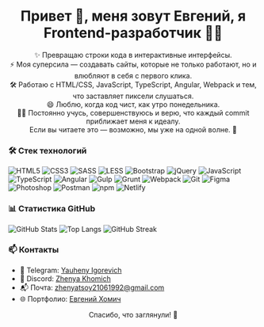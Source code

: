 <h1 align="center">Привет 👋, меня зовут Евгений, я Frontend-разработчик 🧑‍💻 </h1>

<p align="center">
✨ Превращаю строки кода в интерактивные интерфейсы. 
     <br>
⚡  Моя суперсила — создавать сайты, которые не только работают, но и влюбляют в себя с первого клика.
   <br>
🛠️ Работаю с HTML/CSS, JavaScript, TypeScript, Angular, Webpack и тем, что заставляет пиксели слушаться.
  <br>
😄 Люблю, когда код чист, как утро понедельника.
   <br>
 👨‍🎓  Постоянно учусь, совершенствуюсь и верю, что каждый commit приближает меня к идеалу.
<br>
Если вы читаете это — возможно, мы уже на одной волне. 🚀
  <br>
</p>

### 🛠️ Стек технологий
  ![HTML5](https://img.shields.io/badge/-HTML5-E34F26?style=for-the-badge&logo=html5&logoColor=fff)
  ![CSS3](https://img.shields.io/badge/-CSS3-1572B6?style=for-the-badge&logo=css3)
  ![SASS](https://img.shields.io/badge/-SASS-CC6699?style=for-the-badge&logo=sass&logoColor=fff)
  ![LESS](https://img.shields.io/badge/-LESS-1D365D?style=for-the-badge&logo=less&logoColor=fff)
  ![Bootstrap](https://img.shields.io/badge/-Bootstrap-7952B3?style=for-the-badge&logo=bootstrap&logoColor=fff)
  ![jQuery](https://img.shields.io/badge/-jQuery-0769AD?style=for-the-badge&logo=jquery&logoColor=fff)
  ![JavaScript](https://img.shields.io/badge/-JavaScript-F7DF1E?style=for-the-badge&logo=javascript&logoColor=000)
  ![TypeScript](https://img.shields.io/badge/-TypeScript-3178C6?style=for-the-badge&logo=typescript)
  ![Angular](https://img.shields.io/badge/-Angular-DD0031?style=for-the-badge&logo=angular&logoColor=fff)
  ![Gulp](https://img.shields.io/badge/-Gulp-CF4647?style=for-the-badge&logo=gulp&logoColor=fff)
  ![Grunt](https://img.shields.io/badge/-Grunt-FBA919?style=for-the-badge&logo=grunt&logoColor=000)
  ![Webpack](https://img.shields.io/badge/-Webpack-8DD6F9?style=for-the-badge&logo=webpack&logoColor=000)
  ![Git](https://img.shields.io/badge/-Git-F05032?style=for-the-badge&logo=git&logoColor=fff)
  ![Figma](https://img.shields.io/badge/-Figma-fff?style=for-the-badge&logo=figma&logoColor=000)
  ![Photoshop](https://img.shields.io/badge/-Photoshop-31A8FF?style=for-the-badge&logo=adobephotoshop&logoColor=fff)
  ![Postman](https://img.shields.io/badge/-Postman-FF6C37?style=for-the-badge&logo=postman&logoColor=fff)
  ![npm](https://img.shields.io/badge/-npm-CB3837?style=for-the-badge&logo=npm&logoColor=fff)
  ![Netlify](https://img.shields.io/badge/-Netlify-00C7B7?style=for-the-badge&logo=netlify&logoColor=fff)


### 📊 Статистика GitHub
![GitHub Stats](https://github-readme-stats.vercel.app/api?username=zhenyakhomich&show_icons=true&theme=dark)
![Top Langs](https://github-readme-stats.vercel.app/api/top-langs/?username=zhenyakhomich&layout=compact&theme=dark)
![GitHub Streak](https://github-readme-streak-stats.herokuapp.com/?user=zhenyakhomich&theme=dark)

### 📫 Контакты
- 💼 Telegram: [Yauheny Igorevich](https://t.me/Zhenyatsoy2106)
- 💬 Discord: [Zhenya Khomich](https://discordapp.com/users/1099030148709355682/)
- 📬 Почта: zhenyatsoy21061992@gmail.com
- 🌐 Портфолио: [Евгений Хомич](
https://zhenyakhomich.github.io/rsschool-cv-2024-st0/)


<p align="center">Спасибо, что заглянули! 🌟</p>

<!--
**ZhenyaKhomich/zhenyakhomich** is a ✨ _special_ ✨ repository because its `README.md` (this file) appears on your GitHub profile.

Here are some ideas to get you started:

- 🔭 I’m currently working on ...
- 🌱 I’m currently learning ...
- 👯 I’m looking to collaborate on ...
- 🤔 I’m looking for help with ...
- 💬 Ask me about ...
- 📫 How to reach me: ...
- 😄 Pronouns: ...
- ⚡ Fun fact: ...
-->
